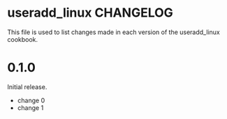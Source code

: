 # useradd_linux CHANGELOG

This file is used to list changes made in each version of the useradd_linux cookbook.

# 0.1.0

Initial release.

- change 0
- change 1

